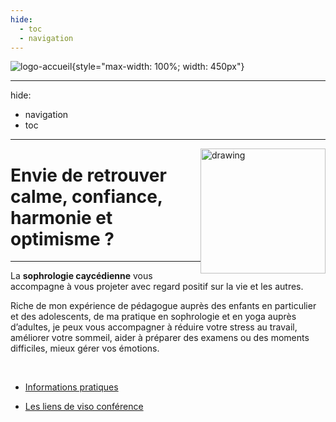 ```yaml
---
hide:
  - toc
  - navigation
---
```



![logo-accueil](https://user-images.githubusercontent.com/99027754/209585047-f1e419f1-8f55-43d2-bfc6-6d51aec13ecf.png){style="max-width: 100%; width: 450px"}

---
hide:
  - navigation
  - toc
---

<img src="logo.png" alt="drawing" width="200" style="float: right;"/>

# **Envie de retrouver calme, confiance, harmonie et optimisme ?**

---

La **sophrologie caycédienne** vous accompagne à vous projeter avec regard positif sur la vie et les autres.


Riche de mon expérience de pédagogue auprès des enfants en particulier et des adolescents, de ma pratique en sophrologie et en yoga auprès d’adultes, je peux vous accompagner à réduire votre stress au travail, améliorer votre sommeil, aider à préparer des examens ou des moments difficiles, mieux gérer vos émotions.

<br>

* <a href="./informations/contacts/" title="home-link" class="md-button">Informations pratiques</a>

* <a href="./informations/visio/" title="home-link" class="md-button">Les liens de viso conférence</a>

<br>



<style>
   body{ 
       background-image: url(https://img.freepik.com/free-vector/illustration-human-avatar-with-environment_53876-17627.jpg?w=1380&t=st=1674426096~exp=1674426696~hmac=2a6505eb181a5ab25706e9bbe73c2701cd336aa978023673872f7c15ff97cd55);
        background-repeat: no-repeat;
        background-position: center;background-size: cover; 
    }
    .md-container {
        background: rgb(255,255,255);
        background: linear-gradient(180deg, rgba(255,255,255,0.9) 0%, rgba(255,255,255,0.9) 15%, rgba(255,255,255,0.75) 60%, rgba(255,255,255,0.1) 100%);
    }
    .md-content{
        margin: 50px auto;
        max-width: 1250px;
        padding: 0 25px;
    }
    .md-button--secondary {
        background-color: rgba(255,255,255,0.8);
    }
</style>
